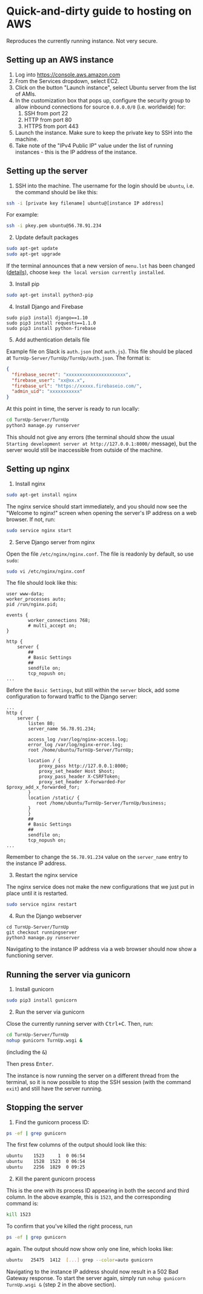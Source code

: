 # Quick-and-dirty guide to hosting on AWS
Reproduces the currently running instance. Not very secure.

## Setting up an AWS instance
1. Log into https://console.aws.amazon.com
2. From the Services dropdown, select EC2.
3. Click on the button "Launch instance", select Ubuntu server from the list of AMIs.
4. In the customization box that pops up, configure the security group to allow inbound connections for source `0.0.0.0/0` (i.e. worldwide) for:
   1. SSH from port 22
   2. HTTP from port 80
   3. HTTPS from port 443
5. Launch the instance. Make sure to keep the private key to SSH into the machine.
6. Take note of the "IPv4 Public IP" value under the list of running instances - this is the IP address of the instance.

## Setting up the server
1. SSH into the machine. The username for the login should be `ubuntu`, i.e. the command should be like this:

```bash
ssh -i [private key filename] ubuntu@[instance IP address]
```
For example:
```bash
ssh -i pkey.pem ubuntu@56.78.91.234
```

2. Update default packages

```bash
sudo apt-get update
sudo apt-get upgrade
```
If the terminal announces that a new version of `menu.lst` has been changed ([details](https://serverfault.com/questions/645566/a-new-version-of-boot-grub-menu-lst-is-available-when-upgrading-ubuntu-on-an)), choose `keep the local version currently installed`.

3. Install pip

```bash
sudo apt-get install python3-pip
```

4. Install Django and Firebase

```Shell
sudo pip3 install django==1.10
sudo pip3 install requests==1.1.0
sudo pip3 install python-firebase
```

5. Add authentication details file

Example file on Slack is `auth.json` (not `auth.js`). This file should be placed at `TurnUp-Server/TurnUp/TurnUp/auth.json`. The format is:
```json
{
  "firebase_secret": "xxxxxxxxxxxxxxxxxxxxxx",
  "firebase_user": "xx@xx.x",
  "firebase_url": "https://xxxxx.firebaseio.com/",
  "admin_uid": "xxxxxxxxxxx"
}
```
At this point in time, the server is ready to run locally:
```bash
cd TurnUp-Server/TurnUp
python3 manage.py runserver
```
This should not give any errors (the terminal should show the usual `Starting development server at http://127.0.0.1:8000/` message), but the server would still be inaccessible from outside of the machine.

## Setting up nginx
1. Install nginx

```bash
sudo apt-get install nginx
```
The nginx service should start immediately, and you should now see the "Welcome to nginx!" screen when opening the server's IP address on a web browser. If not, run:
```bash
sudo service nginx start
```

2. Serve Django server from nginx

Open the file `/etc/nginx/nginx.conf`. The file is readonly by default, so use `sudo`:
```bash
sudo vi /etc/nginx/nginx.conf
```
The file should look like this:
```nginx
user www-data;
worker_processes auto;
pid /run/nginx.pid;

events {
        worker_connections 768;
        # multi_accept on;
}

http {
    server {
        ##
        # Basic Settings
        ##
        sendfile on;
        tcp_nopush on;
...
```
Before the `Basic Settings`, but still within the `server` block, add some configuration to forward traffic to the Django server:
```nginx
...
http {
    server {
        listen 80;
        server_name 56.78.91.234;

        access_log /var/log/nginx-access.log;
        error_log /var/log/nginx-error.log;
        root /home/ubuntu/TurnUp-Server/TurnUp;

        location / {
            proxy_pass http://127.0.0.1:8000;
            proxy_set_header Host $host;
            proxy_pass_header X-CSRFToken;
            proxy_set_header X-Forwarded-For $proxy_add_x_forwarded_for;
        }
        location /static/ {
           root /home/ubuntu/TurnUp-Server/TurnUp/business;
        }
        }
        ##
        # Basic Settings
        ##
        sendfile on;
        tcp_nopush on;
...
```
Remember to change the `56.78.91.234` value on the `server_name` entry to the instance IP address.

3. Restart the nginx service

The nginx service does not make the new configurations that we just put in place until it is restarted.
```bash
sudo service nginx restart
```

4. Run the Django webserver

```
cd TurnUp-Server/TurnUp
git checkout runningserver
python3 manage.py runserver
```
Navigating to the instance IP address via a web browser should now show a functioning server.

## Running the server via gunicorn
1. Install gunicorn

```bash
sudo pip3 install gunicorn
```
2. Run the server via gunicorn

Close the currently running server with <kbd>Ctrl+C</kbd>. Then, run:
```bash
cd TurnUp-Server/TurnUp
nohup gunicorn TurnUp.wsgi &
```
(including the <kbd>&</kbd>)

Then press <kbd>Enter</kbd>.

The instance is now running the server on a different thread from the terminal, so it is now possible to stop the SSH session (with the command `exit`) and still have the server running.

## Stopping the server

1. Find the gunicorn process ID:

```bash
ps -ef | grep gunicorn
```
The first few columns of the output should look like this:
```bash
ubuntu    1523     1  0 06:54
ubuntu    1528  1523  0 06:54
ubuntu    2256  1829  0 09:25
```

2. Kill the parent gunicorn process

This is the one with its process ID appearing in both the second and third column.
In the above example, this is `1523`, and the corresponding command is:
```bash
kill 1523
```
To confirm that you've killed the right process, run
```bash
ps -ef | grep gunicorn
```
again. The output should now show only one line, which looks like:
```bash
ubuntu   25475  1412  [...] grep --color=auto gunicorn
```
Navigating to the instance IP address should now result in a 502 Bad Gateway response. To start the server again, simply run `nohup gunicorn TurnUp.wsgi &` (step 2 in the above section).
